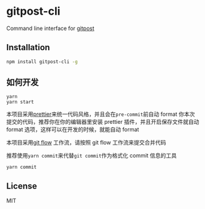# gitpost-cli

Command line interface for [gitpost](https://github.com/xiaomingplus/gitpost)

## Installation

```bash
npm install gitpost-cli -g
```

## 如何开发

```shell
yarn
yarn start
```

本项目采用[prettier](https://prettier.io/)来统一代码风格，并且会在`pre-commit`前自动 format 你本次提交的代码，推荐你在你的编辑器里安装 prettier 插件，并且开启保存文件就自动 format 选项，这样可以在开发的时候，就能自动 format

本项目采用[git flow](https://www.atlassian.com/git/tutorials/comparing-workflows/gitflow-workflow) 工作流，请按照 git flow 工作流来提交合并代码

推荐使用`yarn commit`来代替`git commit`作为格式化 commit 信息的工具

```shell
yarn commit
```

## License

MIT
